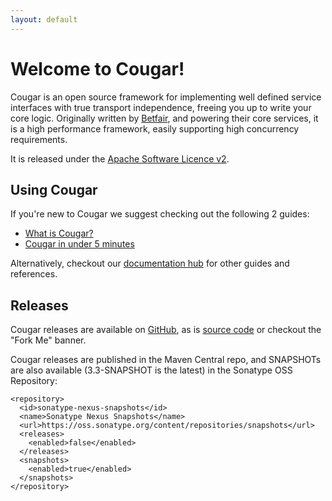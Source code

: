 ```yaml
---
layout: default
---
```


Welcome to Cougar!
==================

Cougar is an open source framework for implementing well defined service interfaces with true transport independence, freeing you up to write your core logic. Originally written by [Betfair](http://www.betfair.com), and powering their core services, it is a high performance framework, easily supporting high concurrency requirements.

It is released under the [Apache Software Licence v2](http://www.apache.org/licenses/LICENSE-2.0).

Using Cougar
------------

If you're new to Cougar we suggest checking out the following 2 guides:

* [What is Cougar?](cougar-guide.html)
* [Cougar in under 5 minutes](getting-started.html)

Alternatively, checkout our [documentation hub](documentation.html) for other guides and references.

Releases
--------

Cougar releases are available on [GitHub](http://github.com/betfair/cougar/releases), as is [source code](http://github.com/betfair/cougar) or checkout the "Fork Me" banner.

Cougar releases are published in the Maven Central repo, and SNAPSHOTs are also available (3.3-SNAPSHOT is the latest) in the Sonatype OSS Repository:

```
<repository>
  <id>sonatype-nexus-snapshots</id>
  <name>Sonatype Nexus Snapshots</name>
  <url>https://oss.sonatype.org/content/repositories/snapshots</url>
  <releases>
    <enabled>false</enabled>
  </releases>
  <snapshots>
    <enabled>true</enabled>
  </snapshots>
</repository>
```
